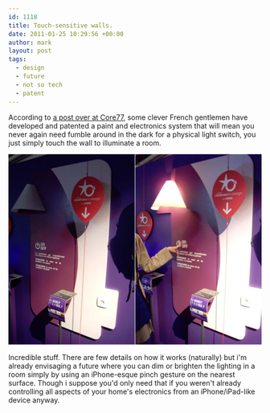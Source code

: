```yaml
---
id: 1118
title: Touch-sensitive walls.
date: 2011-01-25 10:29:56 +00:00
author: mark
layout: post
tags:
  - design
  - future
  - not so tech
  - patent
---
```

According to [a post over at Core77](http://www.core77.com/blog/object_culture/touch-sensitive_wall_paint_that_can_trigger_the_lights_18345.asp), some clever French gentlemen have developed and patented a paint and electronics system that will mean you never again need fumble around in the dark for a physical light switch, you just simply touch the wall to illuminate a room.

![Magic paint](/images/fromwp/2011/01/onoffpaint.jpg)

Incredible stuff. There are few details on how it works (naturally) but i'm already envisaging a future where you can dim or brighten the lighting in a room simply by using an iPhone-esque pinch gesture on the nearest surface. Though i suppose you'd only need that if you weren't already controlling all aspects of your home's electronics from an iPhone/iPad-like device anyway.
